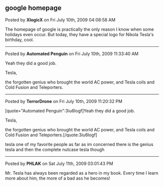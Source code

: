## google homepage
Posted by **XlogicX** on Fri July 10th, 2009 04:08:58 AM

The homepage of google is practically the only reason I know when some holidays even occur. But today, they have a special logo for Nikola Tesla's birthday, cool.

--------------------------------------------------------------------------------

Posted by **Automated Penguin** on Fri July 10th, 2009 11:33:40 AM

Yeah they did a good job.

Tesla,

 the forgotten genius who brought the world AC power, and Tesla coils and Cold Fusion and Teleporters.

--------------------------------------------------------------------------------

Posted by **TerrorDrone** on Fri July 10th, 2009 11:20:32 PM

[quote="Automated Penguin":3iu6logf]Yeah they did a good job.

Tesla,

 the forgotten genius who brought the world AC power, and Tesla coils and Cold Fusion and Teleporters.[/quote:3iu6logf]

tesla one of my favorite people 
as far as im concerned there is the genius tesla and then the complete nutcase tesla though

--------------------------------------------------------------------------------

Posted by **PHLAK** on Sat July 11th, 2009 03:01:43 PM

Mr. Tesla has always been regarded as a hero in my book.  Every time I learn more about him, the more of a bad ass he becomes!
